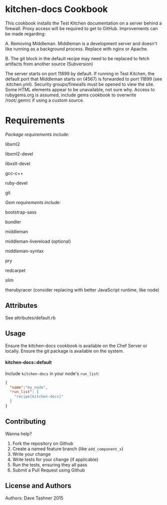 kitchen-docs Cookbook
=====================
This cookbook installs the Test Kitchen documentation on a server behind a firewall.  Proxy access will be required to get to GitHub.  Improvements can be made regarding: 

A. Removing Middleman.  Middleman is a development server and doesn't like running as a background process.  Replace with nginx or Apache.

B. The git block in the default recipe may need to be replaced to fetch artifacts from another source (Subversion)

The server starts on port 11899 by default.  If running in Test Kitchen, the default port that Middleman starts on (4567) is forwarded to port 11899 (see .kitchen.yml). Security groups/firewalls must be opened to view the site.  Some HTML elements appear to be unavailable, not sure why.  Access to rubygems.org is assumed, include gems cookbook to overwrite /root/.gemrc if using a custom source.

Requirements
==============
*Package requirements include:*

libxml2

libxml2-devel

libxslt-devel

gcc-c++

ruby-devel

git

*Gem requirements include:*

bootstrap-sass

bundler

middleman

middleman-livereload (optional)

middleman-syntax

pry

redcarpet

slim

therubyracer (consider replacing with better JavaScript runtime, like node)


Attributes
----------
See attributes/default.rb

Usage
-----
Ensure the kitchen-docs cookbook is available on the Chef Server or locally.  Ensure the git package is available on the system.
#### kitchen-docs::default

Include `kitchen-docs` in your node's `run_list`:

```json
{
  "name":"my_node",
  "run_list": [
    "recipe[kitchen-docs]"
  ]
}
```

Contributing
------------
Wanna help?

1. Fork the repository on Github
2. Create a named feature branch (like `add_component_x`)
3. Write your change
4. Write tests for your change (if applicable)
5. Run the tests, ensuring they all pass
6. Submit a Pull Request using Github

License and Authors
-------------------
Authors: Dave Tashner 2015
